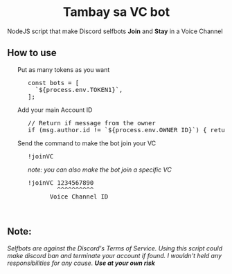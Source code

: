 <h1 align="center">Tambay sa VC bot</h1>
NodeJS script that make Discord selfbots <b>Join</b> and <b>Stay</b> in a Voice Channel
<br>

<h2>How to use</h2>

<ul>Put as many tokens as you want</ul>
<ul>
<ul>
<pre>
const bots = [
  `${process.env.TOKEN1}`,
];
</pre>
</ul>
</ul>

<ul>Add your main Account ID</ul>
<ul>
<ul>
<pre>
// Return if message from the owner
if (msg.author.id != `${process.env.OWNER_ID}`) { return };
</pre>
</ul>
</ul>

<ul>Send the command to make the bot join your VC</ul>
<ul>
<ul>
<pre>
!joinVC
</pre>
<i>note: you can also make the bot join a specific VC</i>
<pre>
!joinVC 1234567890
        ^^^^^^^^^^
      Voice Channel ID
</pre>
</ul>
</ul>

<br>
<h2>Note:</h2>
  <i>Selfbots are against the Discord's <a src="https://discord.com/terms">Terms of Service</a>. Using this script could make discord ban and terminate your account if found.</i>
  <i>I wouldn't held any responsibilities for any cause.</i>
  <i><b>Use at your own risk</b></i>
